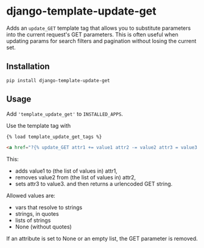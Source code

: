 # django-template-update-get

Adds an `update_GET` template tag that allows you to substitute parameters into the current
request's GET parameters. This is often useful when updating params for search filters and
pagination without losing the current set.


## Installation

```
pip install django-template-update-get
```


## Usage

Add `'template_update_get'` to `INSTALLED_APPS`.

Use the template tag with

```html
{% load template_update_get_tags %}

<a href="?{% update_GET attr1 += value1 attr2 -= value2 attr3 = value3 %}">foo</a>
```

This:
 - adds value1 to (the list of values in) attr1,
 - removes value2 from (the list of values in) attr2,
 - sets attr3 to value3.
and then returns a urlencoded GET string.

Allowed values are:
 - vars that resolve to strings
 - strings, in quotes
 - lists of strings
 - None (without quotes)

If an attribute is set to None or an empty list, the GET parameter is removed.
